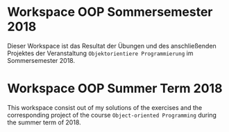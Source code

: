 # Workspace OOP Sommersemester 2018

Dieser Workspace ist das Resultat der Übungen und des anschließenden Projektes der Veranstaltung `Objektorientiere Programmierung` im Sommersemester 2018.


# Workspace OOP Summer Term 2018

This workspace consist out of my solutions of the exercises and the corresponding project of the course `Object-oriented Programming` during the summer term of 2018.
